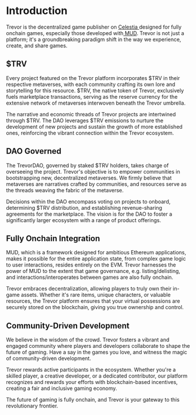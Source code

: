 # Introduction

Trevor is the decentralized game publisher on [Celestia ](https://celestia.org/)designed for fully onchain games, especially those developed with[ MUD](https://mud.dev/). Trevor is not just a platform; it's a groundbreaking paradigm shift in the way we experience, create, and share games.

## $TRV

Every project featured on the Trevor platform incorporates $TRV in their respective metaverses, with each community crafting its own lore and storytelling for this resource. $TRV, the native token of Trevor, exclusively fuels marketplace transactions, serving as the reserve currency for the extensive network of metaverses interwoven beneath the Trevor umbrella.

The narrative and economic threads of Trevor projects are intertwined through $TRV. The DAO leverages $TRV emissions to nurture the development of new projects and sustain the growth of more established ones, reinforcing the vibrant connection within the Trevor ecosystem.

## DAO Governed

The TrevorDAO, governed by staked $TRV holders, takes charge of overseeing the project. Trevor's objective is to empower communities in bootstrapping new, decentralized metaverses. We firmly believe that metaverses are narratives crafted by communities, and resources serve as the threads weaving the fabric of the metaverse.

Decisions within the DAO encompass voting on projects to onboard, determining $TRV distribution, and establishing revenue-sharing agreements for the marketplace. The vision is for the DAO to foster a significantly larger ecosystem with a range of product offerings.

## Fully Onchain Integration

MUD, which is a framework designed for ambitious Ethereum applications, makes it possible for the entire application state, from complex game logic to user interactions, resides entirely on the EVM. Trevor harnesses the power of MUD to the extent that game governance, e.g. listing/delisting, and interactions/interoperates between games are also fully onchain.

Trevor embraces decentralization, allowing players to truly own their in-game assets. Whether it's rare items, unique characters, or valuable resources, the Trevor platform ensures that your virtual possessions are securely stored on the blockchain, giving you true ownership and control.

## Community-Driven Development

We believe in the wisdom of the crowd. Trevor fosters a vibrant and engaged community where players and developers collaborate to shape the future of gaming. Have a say in the games you love, and witness the magic of community-driven development.

Trevor rewards active participants in the ecosystem. Whether you're a skilled player, a creative developer, or a dedicated contributor, our platform recognizes and rewards your efforts with blockchain-based incentives, creating a fair and inclusive gaming economy.

The future of gaming is fully onchain, and Trevor is your gateway to this revolutionary frontier.

